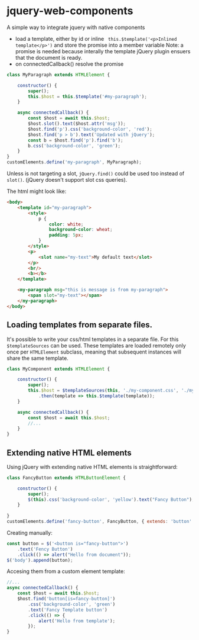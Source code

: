 # jquery-web-components

A simple way to integrate jquery with native components

 - load a template, either by id or inline ` this.$template('<p>Inlined template</p>')` and store the promise into a member variable
   Note: a promise is needed because interally the template jQuery plugin ensuers that the document is ready.
 - on connectedCallback() resolve the promise

```javascript
class MyParagraph extends HTMLElement {

    constructor() {
        super();
        this.$host = this.$template('#my-paragraph');
    }

    async connectedCallback() {
        const $host = await this.$host;
        $host.slot().text($host.attr('msg'));
        $host.find('p').css('background-color', 'red');
        $host.find('p > b').text('Updated with jQuery');
        const b = $host.find('p').find('b');
        b.css('background-color', 'green');
    }
}
customElements.define('my-paragraph', MyParagraph);

```
Unless is not targeting a slot, `jQuery.find()` could be used too instead of `slot()`. (jQuery doesn't support slot css queries).

The html might look like:
```html
<body>
    <template id="my-paragraph">
        <style>
            p {
                color: white;
                background-color: wheat;
                padding: 5px;
            }
        </style>
        <p>
            <slot name="my-text">My default text</slot>
        </p>
        <br/>
        <b></b>
    </template>

    <my-paragraph msg="this is message is from my-paragraph">
        <span slot="my-text"></span>
    </my-paragraph>
</body>
```
## Loading templates from separate files.

It's possible to write your css/html templates in a separate file. For this
`$templateSources` can be used. These templates are loaded remotely only once per `HTMLElement` subclass,
meaning that subsequent instances will share the same template.

```javascript
class MyComponent extends HTMLElement {

    constructor() {
        super();
        this.$host = $templateSources(this, './my-component.css', './my-component.html')
            .then(template => this.$template(template));
    }

    async connectedCallback() {
        const $host = await this.$host;
        //...
    }
}
```

## Extending native HTML elements ##

Using jQuery with extending native HTML elements is straightforward:

```javascript
class FancyButton extends HTMLButtonElement {

    constructor() {
        super();
        $(this).css('background-color', 'yellow').text("Fancy Button");
    }
    
}
customElements.define('fancy-button', FancyButton, { extends: 'button' });
```
Creating manually:
```javascript
const button = $('<button is="fancy-button">')
    .text('Fency Button')
    .click(() => alert("Hello from document"));
$('body').append(button);
```

Accesing them from a custom element template:
```javascript
//...
async connectedCallback() {
    const $host = await this.$host;
    $host.find('button[is=fancy-button]')
        .css('background-color', 'green')
        .text('Fancy Template button')
        .click(() => {
            alert('Hello from template');
        });
}
```

